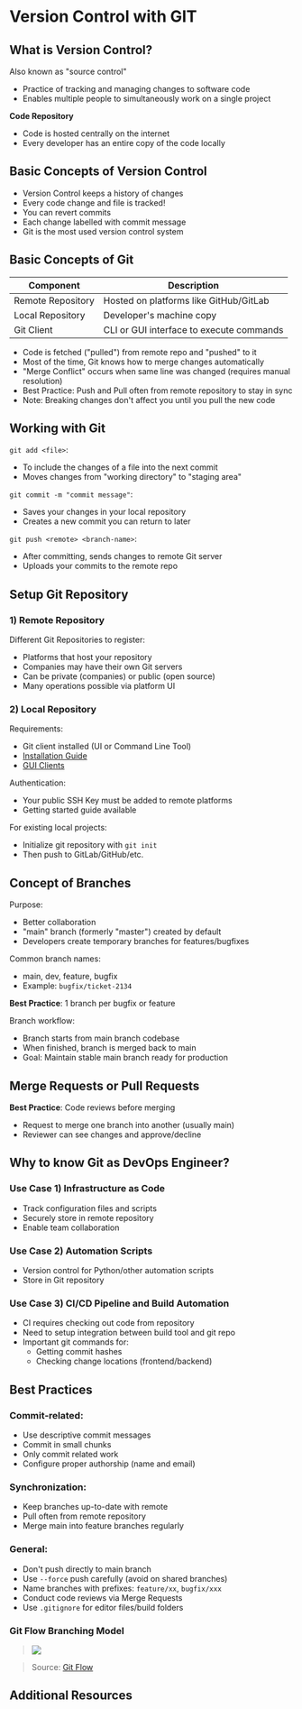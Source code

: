# Version Control with GIT

## What is Version Control?

Also known as "source control"

-   Practice of tracking and managing changes to software code
-   Enables multiple people to simultaneously work on a single project

**Code Repository**

-   Code is hosted centrally on the internet
-   Every developer has an entire copy of the code locally

## Basic Concepts of Version Control

-   Version Control keeps a history of changes
-   Every code change and file is tracked!
-   You can revert commits
-   Each change labelled with commit message
-   Git is the most used version control system

## Basic Concepts of Git

| Component         | Description                              |
| ----------------- | ---------------------------------------- |
| Remote Repository | Hosted on platforms like GitHub/GitLab   |
| Local Repository  | Developer's machine copy                 |
| Git Client        | CLI or GUI interface to execute commands |

-   Code is fetched ("pulled") from remote repo and "pushed" to it
-   Most of the time, Git knows how to merge changes automatically
-   "Merge Conflict" occurs when same line was changed (requires manual resolution)
-   Best Practice: Push and Pull often from remote repository to stay in sync
-   Note: Breaking changes don't affect you until you pull the new code

## Working with Git

`git add <file>`:

-   To include the changes of a file into the next commit
-   Moves changes from "working directory" to "staging area"

`git commit -m "commit message"`:

-   Saves your changes in your local repository
-   Creates a new commit you can return to later

`git push <remote> <branch-name>`:

-   After committing, sends changes to remote Git server
-   Uploads your commits to the remote repo

## Setup Git Repository

### 1) Remote Repository

Different Git Repositories to register:

-   Platforms that host your repository
-   Companies may have their own Git servers
-   Can be private (companies) or public (open source)
-   Many operations possible via platform UI

### 2) Local Repository

Requirements:

-   Git client installed (UI or Command Line Tool)
-   [Installation Guide](https://git-scm.com/downloads)
-   [GUI Clients](https://git-scm.com/downloads/guis)

Authentication:

-   Your public SSH Key must be added to remote platforms
-   Getting started guide available

For existing local projects:

-   Initialize git repository with `git init`
-   Then push to GitLab/GitHub/etc.

## Concept of Branches

Purpose:

-   Better collaboration
-   "main" branch (formerly "master") created by default
-   Developers create temporary branches for features/bugfixes

Common branch names:

-   main, dev, feature, bugfix
-   Example: `bugfix/ticket-2134`

**Best Practice**: 1 branch per bugfix or feature

Branch workflow:

-   Branch starts from main branch codebase
-   When finished, branch is merged back to main
-   Goal: Maintain stable main branch ready for production

## Merge Requests or Pull Requests

**Best Practice**: Code reviews before merging

-   Request to merge one branch into another (usually main)
-   Reviewer can see changes and approve/decline

## Why to know Git as DevOps Engineer?

### Use Case 1) Infrastructure as Code

-   Track configuration files and scripts
-   Securely store in remote repository
-   Enable team collaboration

### Use Case 2) Automation Scripts

-   Version control for Python/other automation scripts
-   Store in Git repository

### Use Case 3) CI/CD Pipeline and Build Automation

-   CI requires checking out code from repository
-   Need to setup integration between build tool and git repo
-   Important git commands for:
    -   Getting commit hashes
    -   Checking change locations (frontend/backend)

## Best Practices

### Commit-related:

-   Use descriptive commit messages
-   Commit in small chunks
-   Only commit related work
-   Configure proper authorship (name and email)

### Synchronization:

-   Keep branches up-to-date with remote
-   Pull often from remote repository
-   Merge main into feature branches regularly

### General:

-   Don't push directly to main branch
-   Use `--force` push carefully (avoid on shared branches)
-   Name branches with prefixes: `feature/xx`, `bugfix/xxx`
-   Conduct code reviews via Merge Requests
-   Use `.gitignore` for editor files/build folders

### Git Flow Branching Model

> ![](https://github-production-user-asset-6210df.s3.amazonaws.com/99709883/465069704-3794d546-d7e1-4c35-93d0-d9bfae70adf9.png?X-Amz-Algorithm=AWS4-HMAC-SHA256&X-Amz-Credential=AKIAVCODYLSA53PQK4ZA%2F20250711%2Fus-east-1%2Fs3%2Faws4_request&X-Amz-Date=20250711T031547Z&X-Amz-Expires=300&X-Amz-Signature=0a715c8dc41c2a3e15fa5d5573c0f5930e9baecd4ab0d6dc5e99769a0f13d1f9&X-Amz-SignedHeaders=host)

> Source: [Git Flow](https://nvie.com/posts/a-successful-git-branching-model/)

## Additional Resources
